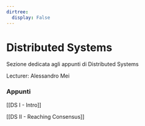 ```yaml
---
dirtree:
  display: False
---
```


# Distributed Systems

Sezione dedicata agli appunti di Distributed Systems

Lecturer: Alessandro Mei

### Appunti

[[DS I - Intro]]

[[DS II - Reaching Consensus]]